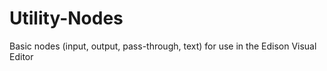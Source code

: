 # Utility-Nodes
Basic nodes (input, output, pass-through, text) for use in the Edison Visual Editor

